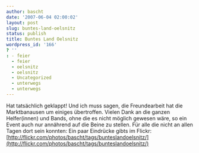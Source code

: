```yaml
---
author: bascht
date: '2007-06-04 02:00:02'
layout: post
slug: buntes-land-oelsnitz
status: publish
title: Buntes Land Oelsnitz
wordpress_id: '166'
? ''
: - feier
  - feier
  - oelsnitz
  - oelsnitz
  - Uncategorized
  - unterwegs
  - unterwegs
---
```


Hat tatsächlich geklappt! Und ich muss sagen, die Freundearbeit hat
die Marktbanausen um einiges übertroffen. Vielen Dank an die ganzen
Helfer(innen) und Bands, ohne die es nicht möglich gewesen wäre, so
ein Event auch nur annährend auf die Beine zu stellen. Für alle die
nicht an allen Tagen dort sein konnten: Ein paar Eindrücke gibts im
Flickr:
[http://flickr.com/photos/bascht/tags/bunteslandoelsnitz/](http://flickr.com/photos/bascht/tags/bunteslandoelsnitz/)


